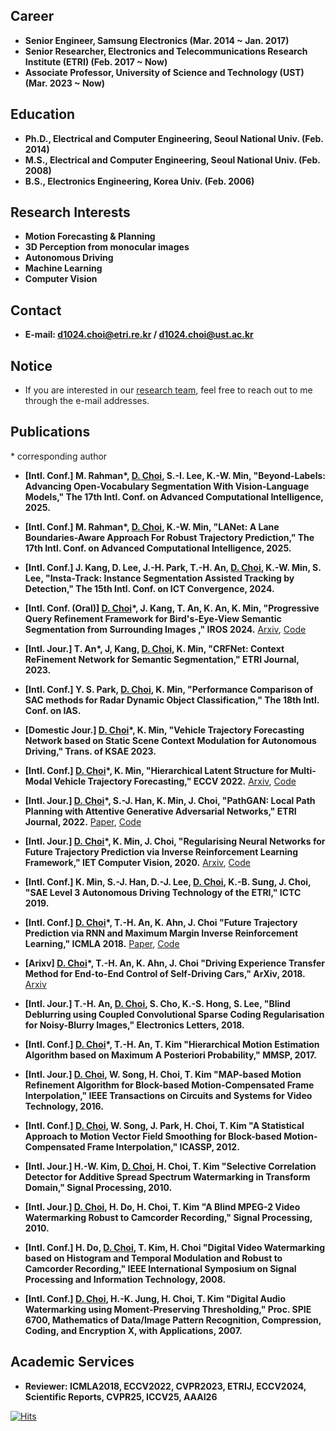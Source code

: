 ## Career
+ **Senior Engineer, Samsung Electronics (Mar. 2014 ~ Jan. 2017)**
+ **Senior Researcher, Electronics and Telecommunications Research Institute (ETRI) (Feb. 2017 ~ Now)**
+ **Associate Professor, University of Science and Technology (UST) (Mar. 2023 ~ Now)**

## Education
+ **Ph.D., Electrical and Computer Engineering, Seoul National Univ. (Feb. 2014)**
+ **M.S., Electrical and Computer Engineering, Seoul National Univ. (Feb. 2008)**
+ **B.S., Electronics Engineering, Korea Univ. (Feb. 2006)**


## Research Interests
+ **Motion Forecasting & Planning**
+ **3D Perception from monocular images**
+ **Autonomous Driving**
+ **Machine Learning**
+ **Computer Vision**

## Contact
+ **E-mail: d1024.choi@etri.re.kr / d1024.choi@ust.ac.kr**

## Notice
+ If you are interested in our [research team](https://adir-etri.github.io/), feel free to reach out to me through the e-mail addresses.

  
## Publications
\* corresponding author

+ **[Intl. Conf.] M. Rahman\*, <ins>D. Choi</ins>, S.-I. Lee, K.-W. Min, "Beyond-Labels: Advancing Open-Vocabulary Segmentation With Vision-Language Models," The 17th Intl. Conf. on Advanced Computational Intelligence, 2025.**

+ **[Intl. Conf.] M. Rahman\*, <ins>D. Choi</ins>, K.-W. Min, "LANet: A Lane Boundaries-Aware Approach For Robust Trajectory Prediction," The 17th Intl. Conf. on Advanced Computational Intelligence, 2025.**

+ **[Intl. Conf.] J. Kang, D. Lee, J.-H. Park, T.-H. An, <ins>D. Choi</ins>, K.-W. Min, S. Lee, "Insta-Track: Instance Segmentation Assisted Tracking by Detection," The 15th Intl. Conf. on ICT Convergence, 2024.** 

+ **[Intl. Conf. (Oral)] <ins>D. Choi</ins>\*, J. Kang, T. An, K. An, K. Min, "Progressive Query Refinement Framework for Bird's-Eye-View Semantic Segmentation from Surrounding Images ," IROS 2024.** [Arxiv](https://arxiv.org/abs/2407.17003), [Code](https://github.com/d1024choi/ProgressiveQueryRefineNet) 

+ **[Intl. Jour.] T. An\*, J, Kang, <ins>D. Choi</ins>, K. Min, "CRFNet: Context ReFinement Network for Semantic Segmentation," ETRI Journal, 2023.**

+ **[Intl. Conf.] Y. S. Park, <ins>D. Choi</ins>, K. Min, "Performance Comparison of SAC methods for
Radar Dynamic Object Classification," The 18th Intl. Conf. on IAS.** 

+ **[Domestic Jour.] <ins>D. Choi</ins>\*, K. Min, "Vehicle Trajectory Forecasting Network based on Static Scene Context Modulation for Autonomous Driving," Trans. of KSAE 2023.**

+ **[Intl. Conf.] <ins>D. Choi</ins>\*, K. Min, "Hierarchical Latent Structure for Multi-Modal Vehicle Trajectory Forecasting," ECCV 2022.** [Arxiv](https://arxiv.org/abs/2207.04624), [Code](https://github.com/d1024choi/HLSTrajForecast)

+ **[Intl. Jour.] <ins>D. Choi</ins>\*, S.-J. Han, K. Min, J. Choi, "PathGAN: Local Path Planning with Attentive Generative Adversarial Networks," ETRI Journal, 2022.** [Paper](https://www.researchgate.net/publication/363604723_PathGAN_Local_path_planning_with_attentive_generative_adversarial_networks), [Code](https://github.com/d1024choi/pathgan_pytorch)

+ **[Intl. Jour.] <ins>D. Choi</ins>\*, K. Min, J. Choi, "Regularising Neural Networks for Future Trajectory Prediction via Inverse Reinforcement Learning Framework," IET Computer Vision, 2020.** [Arxiv](https://arxiv.org/abs/1907.04525), [Code](https://github.com/d1024choi/traj-pred-irl)

+ **[Intl. Conf.] K. Min, S.-J. Han, D.-J. Lee, <ins>D. Choi</ins>, K.-B. Sung, J. Choi, "SAE Level 3 Autonomous Driving Technology of the ETRI," ICTC 2019.**

+ **[Intl. Conf.] <ins>D. Choi</ins>\*, T.-H. An, K. Ahn, J. Choi "Future Trajectory Prediction via RNN and Maximum Margin Inverse Reinforcement Learning," ICMLA 2018.** [Paper](https://www.researchgate.net/publication/330238721_Future_Trajectory_Prediction_via_RNN_and_Maximum_Margin_Inverse_Reinforcement_Learning), [Code](https://github.com/d1024choi/trajpred_mmirl)

+ **[Arixv] <ins>D. Choi</ins>\*, T.-H. An, K. Ahn, J. Choi "Driving Experience Transfer Method for End-to-End Control of Self-Driving Cars," ArXiv, 2018.** [Arxiv](https://arxiv.org/abs/1809.01822)

+ **[Intl. Jour.] T.-H. An, <ins>D. Choi</ins>, S. Cho, K.-S. Hong, S. Lee, "Blind Deblurring using Coupled Convolutional Sparse Coding Regularisation for Noisy-Blurry Images," Electronics Letters, 2018.**

+ **[Intl. Conf.] <ins>D. Choi</ins>\*, T.-H. An, T. Kim "Hierarchical Motion Estimation Algorithm based on Maximum A Posteriori Probability," MMSP, 2017.**

+ **[Intl. Jour.] <ins>D. Choi</ins>, W. Song, H. Choi, T. Kim "MAP-based Motion Refinement Algorithm for Block-based Motion-Compensated Frame Interpolation," IEEE Transactions on Circuits and Systems for Video Technology, 2016.**

+ **[Intl. Conf.] <ins>D. Choi</ins>, W. Song, J. Park, H. Choi, T. Kim "A Statistical Approach to Motion Vector Field Smoothing for Block-based Motion-Compensated Frame Interpolation," ICASSP, 2012.**

+ **[Intl. Jour.] H.-W. Kim, <ins>D. Choi</ins>, H. Choi, T. Kim "Selective Correlation Detector for Additive Spread Spectrum Watermarking in Transform Domain," Signal Processing, 2010.**

+ **[Intl. Jour.] <ins>D. Choi</ins>, H. Do, H. Choi, T. Kim "A Blind MPEG-2 Video Watermarking Robust to Camcorder Recording," Signal Processing, 2010.**

+ **[Intl. Conf.] H. Do, <ins>D. Choi</ins>, T. Kim, H. Choi "Digital Video Watermarking based on Histogram and Temporal Modulation and Robust to Camcorder Recording," IEEE International Symposium on Signal Processing and Information Technology, 2008.**

+ **[Intl. Conf.] <ins>D. Choi</ins>, H.-K. Jung, H. Choi, T. Kim "Digital Audio Watermarking using Moment-Preserving Thresholding," Proc. SPIE 6700, Mathematics of Data/Image Pattern Recognition, Compression, Coding, and Encryption X, with Applications, 2007.** 

## Academic Services
+ **Reviewer: ICMLA2018, ECCV2022, CVPR2023, ETRIJ, ECCV2024, Scientific Reports, CVPR25, ICCV25, AAAI26**

[![Hits](https://hits.seeyoufarm.com/api/count/incr/badge.svg?url=https%3A%2F%2Fgithub.com%2Fd1024choi%2Fd1024choi.github.io&count_bg=%2379C83D&title_bg=%23555555&icon=&icon_color=%23E7E7E7&title=hits&edge_flat=false)](https://hits.seeyoufarm.com)
